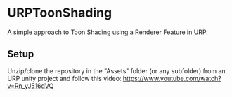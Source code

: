 # URPToonShading

A simple approach to Toon Shading using a Renderer Feature in URP. 

## Setup

Unzip/clone the repository in the "Assets" folder (or any subfolder) from an URP unity project and follow this video:
https://www.youtube.com/watch?v=Rn_yJ516dVQ
